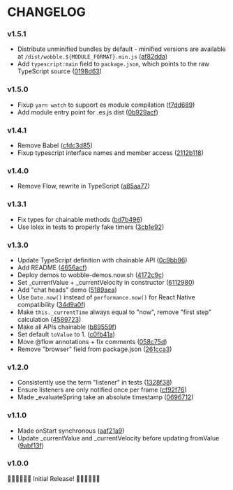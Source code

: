 # CHANGELOG

### v1.5.1

- Distribute unminified bundles by default - minified versions are available at `/dist/wobble.${MODULE_FORMAT}.min.js` ([af82dda](https://github.com/skevy/wobble/commit/af82dda29eae11741efd380fcde5a1e7542f759d))
- Add `typescript:main` field to `package.json`, which points to the raw TypeScript source ([0198d63](https://github.com/skevy/wobble/commit/0198d630a4d426c9fc9bbdb1e7e9e74c28873c31))

### v1.5.0

- Fixup `yarn watch` to support es module compilation ([f7dd689](https://github.com/skevy/wobble/commit/f7dd68951e0f2cd8a083706c9727b1906d3b6e03))
- Add module entry point for .es.js dist ([0b929acf](https://github.com/skevy/wobble/commit/0b929acf6ba3a443b974a1c350213a3d64ff45cc))

### v1.4.1

- Remove Babel ([cfdc3d85](https://github.com/skevy/wobble/commit/cfdc3d85ce01687b77c44cc68d11cabc85ffe0a3))
- Fixup typescript interface names and member access ([2112b118](https://github.com/skevy/wobble/commit/2112b118fbb491113ec0432d9080b7f7acfc2bd5))

### v1.4.0

- Remove Flow, rewrite in TypeScript ([a85aa77](https://github.com/skevy/wobble/commit/a85aa771843ec9a9ddf7d3d187dc4c2e5ff5a1b6))

### v1.3.1

- Fix types for chainable methods ([bd7b496](https://github.com/skevy/wobble/commit/bd7b49622805b9bc218c87017ea92d3cb35d623f))
- Use lolex in tests to properly fake timers ([3cb1e92](https://github.com/skevy/wobble/commit/3cb1e92729eb7948776f4548f9e86a4bad4c3077))

### v1.3.0

- Update TypeScript definition with chainable API ([0c9bb96](https://github.com/skevy/wobble/commit/0c9bb96eb66c716d4d3b057bb366d593ea9bc79e))
- Add README ([4656acf](https://github.com/skevy/wobble/commit/4656acf67f1a892ac81a1684d6516384eb900cd3
))
- Deploy demos to wobble-demos.now.sh ([4172c9c](https://github.com/skevy/wobble/commit/4172c9c13aa6877a7f3951c201ca33a4e3e37856
))
- Set _currentValue + _currentVelocity in constructor ([6112980](https://github.com/skevy/wobble/commit/61129802df8b2536264ceff46823e5e3911e9eef))
- Add "chat heads" demo ([5189aea](https://github.com/skevy/wobble/commit/5189aea291131816fd80dc834fac2885a72e58b1))
- Use `Date.now()` instead of `performance.now()` for React Native compatibility ([34d9a0f](https://github.com/skevy/wobble/commit/34d9a0fe6ef3ac24630c8524a0ac1229ed09fc08))
- Make `this._currentTime` always equal to "now", remove "first step" calculation ([4589723](https://github.com/skevy/wobble/commit/45897231dd8683f4e820d2030956fe34cb4866ee))
- Make all APIs chainable ([b89559f](https://github.com/skevy/wobble/commit/b89559fb6e83314098a673461d2225369f170d81))
- Set default `toValue` to 1. ([c0fb41a](https://github.com/skevy/wobble/commit/c0fb41a3d17f30fb1c5298cc3c2aa20af7fe55a8))
- Move @flow annotations + fix comments ([058c75d](https://github.com/skevy/wobble/commit/058c75d934a36c0e2a8f5dd5f34d5854ce664124))
- Remove "browser" field from package.json ([261cca3](https://github.com/skevy/wobble/commit/261cca3237837cf2650a9441fe1406bc41a37b73))

### v1.2.0

- Consistently use the term "listener" in tests ([1328f38](https://github.com/skevy/wobble/commit/1328f3878b7eea60611f4d722fa13d32e854826f))
- Ensure listeners are only notified once per frame ([cf92f76](https://github.com/skevy/wobble/commit/cf92f7670aae10dc776af1a624a5d2509d0f1b70))
- Made _evaluateSpring take an absolute timestamp ([0696712](https://github.com/skevy/wobble/commit/0696712d1352263d6dc09bc61e03be06be4f98ed))

### v1.1.0

- Made onStart synchronous ([aaf21a9](https://github.com/skevy/wobble/commit/aaf21a97435864b93122ed6480765a654713f888))
- Update _currentValue and _currentVelocity before updating fromValue ([9abf13f](https://github.com/skevy/wobble/commit/9abf13f8e1a107619a31c304750cd0363ad976ed))

### v1.0.0

🎉🎉🎉🎉🎉🎉 Initial Release! 🎉🎉🎉🎉🎉🎉
